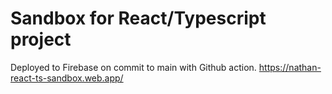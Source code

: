# Sandbox for React/Typescript project

Deployed to Firebase on commit to main with Github action.
https://nathan-react-ts-sandbox.web.app/
